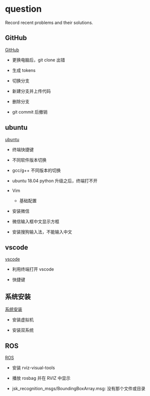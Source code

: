 # question
Record recent problems and their solutions.

## GitHub

[GitHub](file/GitHub.md)

- 更换电脑后，git clone 出错

- 生成 tokens

- 切换分支

- 新建分支并上传代码

- 删除分支

- git commit 后撤销



## ubuntu

[ubuntu](file/ubuntu.md)

- 终端快捷键

- 不同软件版本切换

- gcc/g++ 不同版本的切换

- ubuntu 18.04 python 升级之后，终端打不开
- Vim
  - 基础配置

- 安装微信

- 微信输入框中文显示方框

- 安装搜狗输入法，不能输入中文



## vscode

[vscode](file/vscode.md)

- 利用终端打开 vscode

- 快捷键



## 系统安装

[系统安装](file/系统安装.md)

- 安装虚拟机

- 安装双系统



## ROS

[ROS](file/ROS.md)

- 安装 rviz-visual-tools

- 播放 rosbag 并在 RVIZ 中显示

- jsk_recognition_msgs/BoundingBoxArray.msg: 没有那个文件或目录



